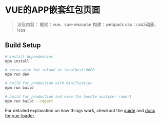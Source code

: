 # VUE的APP嵌套红包页面

> 涉及内容：
> 框架：vue、vue-resource
> 构建：webpack
> css：css3动画、less

## Build Setup

``` bash
# install dependencies
npm install

# serve with hot reload at localhost:8080
npm run dev

# build for production with minification
npm run build

# build for production and view the bundle analyzer report
npm run build --report
```

For detailed explanation on how things work, checkout the [guide](http://vuejs-templates.github.io/webpack/) and [docs for vue-loader](http://vuejs.github.io/vue-loader).

















